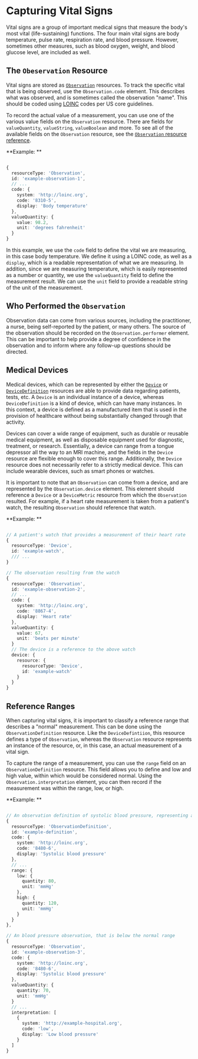 # Capturing Vital Signs

Vital signs are a group of important medical signs that measure the body's most vital (life-sustaining) functions. The four main vital signs are body temperature, pulse rate, respiration rate, and blood pressure. However, sometimes other measures, such as blood oxygen, weight, and blood glucose level, are included as well.

## The `Obeservation` Resource

Vital signs are stored as [`Observation`](/docs/api/fhir/resources/observation) resources. To track the specific vital that is being observed, use the `Observation.code` element. This describes what was observed, and is sometimes called the observation &quot;name&quot;. This should be coded using [LOINC](https://loinc.org/search) codes per US core guidelines.

To record the actual value of a measurement, you can use one of the various value fields on the `Observation` resource. There are fields for `valueQuantity`, `valueString`, `valueBoolean` and more. To see all of the available fields on the `Observation` resource, see the [`Observation` resource reference](docs/api/fhir/resources/observation).

**Example: **

```ts

{
  resourceType: 'Observation',
  id: 'example-observation-1',
  // ...
  code: {
    system: 'http://loinc.org',
    code: '8310-5',
    display: 'Body temperature'
  },
  valueQuantity: {
    value: 98.2,
    unit: 'degrees fahrenheit'
  }
}

```

In this example, we use the `code` field to define the vital we are measuring, in this case body temperature. We define it using a LOINC code, as well as a `display`, which is a readable representation of what we are measuring. In addition, since we are measuring temperature, which is easily represented as a number or quantity, we use the `valueQuantity` field to define the measurement result. We can use the `unit` field to provide a readable string of the unit of the measurement.

## Who Performed the `Observation`

Observation data can come from various sources, including the practitioner, a nurse, being self-reported by the patient, or many others. The source of the observation should be recorded on the `Observation.performer` element. This can be important to help provide a degree of confidence in the observation and to inform where any follow-up questions should be directed.

## Medical Devices

Medical devices, which can be represented by either the [`Device`](/docs/api/fhir/resources/device) or [`DeviceDefinition`](/docs/api/fhir/resources/devicedefinition) resources are able to provide data regarding patients, tests, etc. A `Device` is an individual instance of a device, whereas `DeviceDefinition` is a kind of device, which can have many instances. In this context, a device is defined as a manufactured item that is used in the provision of healthcare without being substantially changed through that activity.

Devices can cover a wide range of equipment, such as durable or reusable medical equipment, as well as disposable equipment used for diagnostic, treatment, or research. Essentially, a device can range from a tongue depressor all the way to an MRI machine, and the fields in the `Device` resource are flexible enough to cover this range. Additionally, the `Device` resource does not necessarily refer to a strictly medical device. This can include wearable devices, such as smart phones or watches.

It is important to note that an `Observation` can come from a device, and are represented by the `Observation.device` element. This element should reference a `Device` or a `DeviceMetric` resource from which the `Observation` resulted. For example, if a heart rate measurement is taken from a patient's watch, the resulting `Observation` should reference that watch.

**Example: **

```ts

// A patient's watch that provides a measurement of their heart rate
{
  resourceType: 'Device',
  id: 'example-watch',
  /// ...
}

// The observation resulting from the watch
{
  resourceType: 'Observation',
  id: 'example-observation-2',
  // ...
  code: {
    system: 'http://loinc.org',
    code: '8867-4',
    display: 'Heart rate'
  },
  valueQuantity: {
    value: 67,
    unit: 'beats per minute'
  }
  // The device is a reference to the above watch
  device: {
    resource: {
      resourceType: 'Device',
      id: 'example-watch'
    }
  }
}
```

## Reference Ranges

When capturing vital signs, it is important to classify a reference range that describes a "normal" measurement. This can be done using the `ObservationDefinition` resource. Like the `DeviceDefintiion`, this resource defines a type of `Observation`, whereas the `Observation` resource represents an instance of the resource, or, in this case, an actual measurement of a vital sign.

To capture the range of a measurement, you can use the `range` field on an `ObservationDefinition` resource. This field allows you to define and low and high value, within which would be considered normal. Using the `Observation.interpretation` element, you can then record if the measurement was within the range, low, or high.

**Example: **

```ts

// An observation definition of systolic blood pressure, representing a normal range
{
  resourceType: 'ObservationDefinition',
  id: 'example-definition',
  code: {
    system: 'http://loinc.org',
    code: '8480-6',
    display: 'Systolic blood pressure'
  },
  // ...
  range: {
    low: {
      quantity: 80,
      unit: 'mmHg'
    },
    high: {
      quantity: 120,
      unit: 'mmHg'
    }
  }
},

// An blood pressure observation, that is below the normal range
{
  resourceType: 'Observation',
  id: 'example-observation-3',
  code: {
    system: 'http://loinc.org',
    code: '8480-6',
    display: 'Systolic blood pressure'
  },
  valueQuantity: {
    quantity: 70,
    unit: 'mmHg'
  }
  // ...
  interpretation: [
    {
      system: 'http://example-hospital.org',
      code: 'low',
      display: 'Low blood pressure'
    }
  ]
}

```
